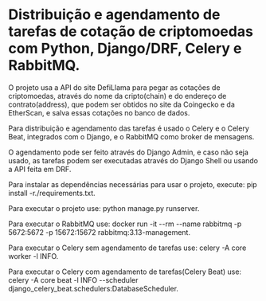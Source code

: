# Distribuição e agendamento de tarefas de cotação de criptomoedas com Python, Django/DRF, Celery e RabbitMQ.

O projeto usa a API do site DefiLlama para pegar as cotações de criptomoedas, através do nome da cripto(chain) e do endereço de contrato(address), que podem ser obtidos no site da Coingecko e da EtherScan, e salva essas cotações no banco de dados.

Para distribuição e agendamento das tarefas é usado o Celery e o Celery Beat, integrados com o Django, e o RabbitMQ como broker de mensagens. 

O agendamento pode ser feito através do Django Admin, e caso não seja usado, as tarefas podem ser executadas através do Django Shell ou usando a API feita em DRF.

Para instalar as dependências necessárias para usar o projeto, execute: pip install -r./requirements.txt.

Para executar o projeto use: python manage.py runserver.

Para executar o RabbitMQ use: docker run -it --rm --name rabbitmq -p 5672:5672 -p 15672:15672 rabbitmq:3.13-management.

Para executar o Celery sem agendamento de tarefas use: celery -A core worker -l INFO.

Para executar o Celery com agendamento de tarefas(Celery Beat) use: celery -A core beat -l INFO --scheduler django_celery_beat.schedulers:DatabaseScheduler.

